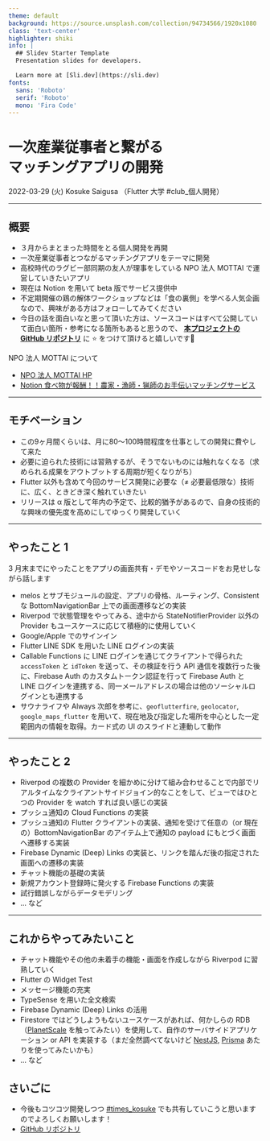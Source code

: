 ```yaml
---
theme: default
background: https://source.unsplash.com/collection/94734566/1920x1080
class: 'text-center'
highlighter: shiki
info: |
  ## Slidev Starter Template
  Presentation slides for developers.

  Learn more at [Sli.dev](https://sli.dev)
fonts:
  sans: 'Roboto'
  serif: 'Roboto'
  mono: 'Fira Code'
---
```


# 一次産業従事者と繋がる<br>マッチングアプリの開発

2022-03-29 (火) Kosuke Saigusa （Flutter 大学 #club_個人開発）

<div class="abs-br m-6 flex gap-2">
  <a href="https://github.com/KosukeSaigusa/mottai-flutter-app" target="_blank" alt="GitHub"
    class="text-xl icon-btn opacity-50 !border-none !hover:text-white">
    <carbon-logo-github />
  </a>
</div>

---

## 概要

- ３月からまとまった時間をとる個人開発を再開
- 一次産業従事者とつながるマッチングアプリをテーマに開発
- 高校時代のラグビー部同期の友人が理事をしている NPO 法人 MOTTAI で運営していきたいアプリ
- 現在は Notion を用いて beta 版でサービス提供中
- 不定期開催の鶏の解体ワークショップなどは「食の裏側」を学べる人気企画なので、興味がある方はフォローしてみてください
- 今日の話を面白いなと思って頂いた方は、ソースコードはすべて公開していて面白い箇所・参考になる箇所もあると思うので、 [**本プロジェクトの GitHub リポジトリ**](https://github.com/KosukeSaigusa/mottai-flutter-app) に ⭐️ をつけて頂けると嬉しいです🙌

NPO 法人 MOTTAI について

- [NPO 法人 MOTTAI HP](https://npo-mottai.org)
- [Notion 食べ物が報酬！！農家・漁師・猟師のお手伝いマッチングサービス](https://npo-mottai.notion.site/npo-mottai/1fc8beacc6e143bbb80f34f071d59013)

---

## モチベーション

- この9ヶ月間くらいは、月に80〜100時間程度を仕事としての開発に費やして来た
- 必要に迫られた技術には習熟するが、そうでないものには触れなくなる（求められる成果をアウトプットする周期が短くなりがち）
- Flutter 以外も含めて今回のサービス開発に必要な（≠ 必要最低限な）技術に、広く、ときどき深く触れていきたい
- リリースは α 版として年内の予定で、比較的猶予があるので、自身の技術的な興味の優先度を高めにしてゆっくり開発していく

---

## やったこと 1

3 月末までにやったことをアプリの画面共有・デモやソースコードをお見せしながら話します

- melos とサブモジュールの設定、アプリの骨格、ルーティング、Consistent な BottomNavigationBar 上での画面遷移などの実装
- Riverpod で状態管理をやってみる、途中から StateNotifierProvider 以外の Provider もユースケースに応じて積極的に使用していく
- Google/Apple でのサインイン
- Flutter LINE SDK を用いた LINE ログインの実装
- Callable Functions に LINE ログインを通じてクライアントで得られた `accessToken` と `idToken` を送って、その検証を行う API 通信を複数行った後に、Firebase Auth のカスタムトークン認証を行って Firebase Auth と LINE ログインを連携する、同一メールアドレスの場合は他のソーシャルログインとも連携する
- サウナライフや Always 次郎を参考に、`geoflutterfire`, `geolocator`, `google_maps_flutter` を用いて、現在地及び指定した場所を中心とした一定範囲内の情報を取得。カード式の UI のスライドと連動して動作

---

## やったこと 2

- Riverpod の複数の Provider を細かめに分けて組み合わせることで内部でリアルタイムなクライアントサイドジョイン的なことをして、ビューではひとつの Provider を watch すれば良い感じの実装
- プッシュ通知の Cloud Functions の実装
- プッシュ通知の Flutter クライアントの実装、通知を受けて任意の（or 現在の）BottomNavigationBar のアイテム上で通知の payload にもとづく画面へ遷移する実装
- Firebase Dynamic (Deep) Links の実装と、リンクを踏んだ後の指定された画面への遷移の実装
- チャット機能の基礎の実装
- 新規アカウント登録時に発火する Firebase Functions の実装
- 試行錯誤しながらデータモデリング
- ... など

---

## これからやってみたいこと

- チャット機能やその他の未着手の機能・画面を作成しながら Riverpod に習熟していく
- Flutter の Widget Test
- メッセージ機能の充実
- TypeSense を用いた全文検索
- Firebase Dynamic (Deep) Links の活用
- Firestore ではどうしようもないユースケースがあれば、何かしらの RDB（[PlanetScale](https://planetscale.com/) を触ってみたい）を使用して、自作のサーバサイドアプリケーション or API を実装する（まだ全然調べてないけど [NestJS](https://nestjs.com/), [Prisma](https://www.prisma.io/) あたりを使ってみたいかも）
- ... など

## さいごに

- 今後もコツコツ開発しつつ [#times_kosuke](https://flutteruniv.slack.com/archives/C01B82Y27U4) でも共有していこうと思いますのでよろしくお願いします！
- [GitHub リポジトリ](https://github.com/KosukeSaigusa/mottai-flutter-app)
